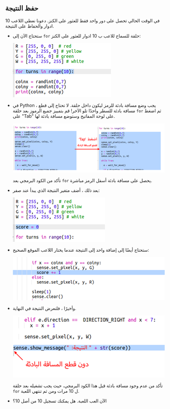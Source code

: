 ## حفظ النتيجة

في الوقت الحالي تحصل على دور واحد فقط للعثور على الكنز. دعونا نعطي اللاعب 10 ادوار والحفاظ على النتيجة.

+ ستحتاج الآن إلى `for` حلقة للسماح للاعب ب 10 ادوار للعثور على الكنز:
    
    ![لقطة الشاشة](images/treasure-turns.png)

+ في Python ، يجب وضع مسافة بادئة للرمز ليكون داخل حلقة. لا تحتاج إلى قطع مسافة بادئة للسطر واحدًا تلو الآخر! قم بتمييز جميع الرموز بعد حلقة ` for ` ثم اضغط على "Tab" على لوحة المفاتيح وستوضع مسافة بادئة لها.
    
    ![لقطة الشاشة](images/treasure-indent.png)
    
    تأكد من الكود البرمجي بعد `for` يحصل على مسافة بادئة أسفل الرمز مباشرة.

+ بعد ذلك ، أضف متغير النتيجة الذي يبدأ عند صفر:
    
    ![لقطة الشاشة](images/treasure-score-variable.png)

+ ستحتاج أيضًا إلى إضافة واحد إلى النتيجة عندما يختار اللاعب الموقع الصحيح:
    
    ![لقطة الشاشة](images/treasure-score.png)

+ وأخيرًا ، فلنعرض النتيجة في النهاية.
    
    ![لقطة الشاشة](images/treasure-show-score.png)
    
    تأكد من عدم وجود مسافة بادئة قبل هذا الكود البرمجي، حيث يجب تشغيله بعد حلقة  `for` ل 10 مرات ومن ثم تنتهي اللعبة.

+ الآن العب اللعبة. هل يمكنك تسجيل 10 من أصل 10؟